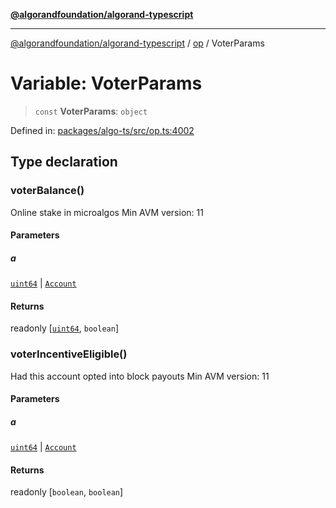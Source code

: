 [**@algorandfoundation/algorand-typescript**](../../README.md)

***

[@algorandfoundation/algorand-typescript](../../README.md) / [op](../README.md) / VoterParams

# Variable: VoterParams

> `const` **VoterParams**: `object`

Defined in: [packages/algo-ts/src/op.ts:4002](https://github.com/algorandfoundation/puya-ts/blob/main/packages/algo-ts/src/op.ts#L4002)

## Type declaration

### voterBalance()

Online stake in microalgos
Min AVM version: 11

#### Parameters

##### a

[`uint64`](../../index/type-aliases/uint64.md) | [`Account`](../../index/type-aliases/Account.md)

#### Returns

readonly \[[`uint64`](../../index/type-aliases/uint64.md), `boolean`\]

### voterIncentiveEligible()

Had this account opted into block payouts
Min AVM version: 11

#### Parameters

##### a

[`uint64`](../../index/type-aliases/uint64.md) | [`Account`](../../index/type-aliases/Account.md)

#### Returns

readonly \[`boolean`, `boolean`\]
